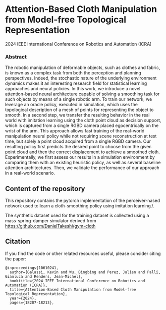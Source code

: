 # Attention-Based Cloth Manipulation from Model-free Topological Representation

2024 IEEE International Conference on Robotics and Automation (ICRA)

### Abstract
The robotic manipulation of deformable objects, such as clothes and fabric, is known as a complex task from both the perception and planning perspectives. Indeed, the stochastic nature of the underlying environment dynamics makes it an interesting research field for statistical learning approaches and neural policies. In this work, we introduce a novel attention-based neural architecture capable of solving a smoothing task for such objects by means of a single robotic arm. To train our network, we leverage an oracle policy, executed in simulation, which uses the topological description of a mesh of points for representing the object to smooth. In a second step, we transfer the resulting behavior in the real world with imitation learning using the cloth point cloud as decision support, which is captured from a single RGBD camera placed egocentrically on the wrist of the arm. This approach allows fast training of the real-world manipulation neural policy while not requiring scene reconstruction at test time, but solely a point cloud acquired from a single RGBD camera. Our resulting policy first predicts the desired point to choose from the given point cloud and then the correct displacement to achieve a smoothed cloth. Experimentally, we first assess our results in a simulation environment by comparing them with an existing heuristic policy, as well as several baseline attention architectures. Then, we validate the performance of our approach in a real-world scenario.

## Content of the repository

This repository contains the pytorch implementation of the perceiver-nased network used to learn a cloth-smoothing policy using imitation learning.\\

The synthetic dataset used for the training dataset is collected using a mass-spring-damper simulator derived from https://github.com/DanielTakeshi/gym-cloth

## Citation
If you find the code or other related resources useful, please consider citing the paper:

```
@inproceedings{10610241,
  author={Galassi, Kevin and Wu, Bingbing and Perez, Julien and Palli, Gianluca and Renders, Jean-Michel},
  booktitle={2024 IEEE International Conference on Robotics and Automation (ICRA)}, 
  title={Attention-Based Cloth Manipulation from Model-free Topological Representation}, 
  year={2024},
  pages={18207-18213},

```
